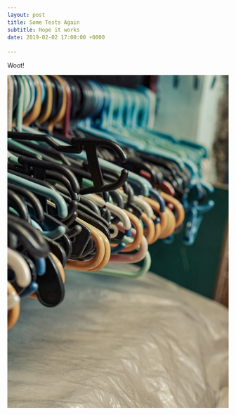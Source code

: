 ```yaml
---
layout: post
title: Some Tests Again
subtitle: Hope it works
date: 2019-02-02 17:00:00 +0000

---
```

Woot!

![](/assets/gv-test-20150202.jpg)
